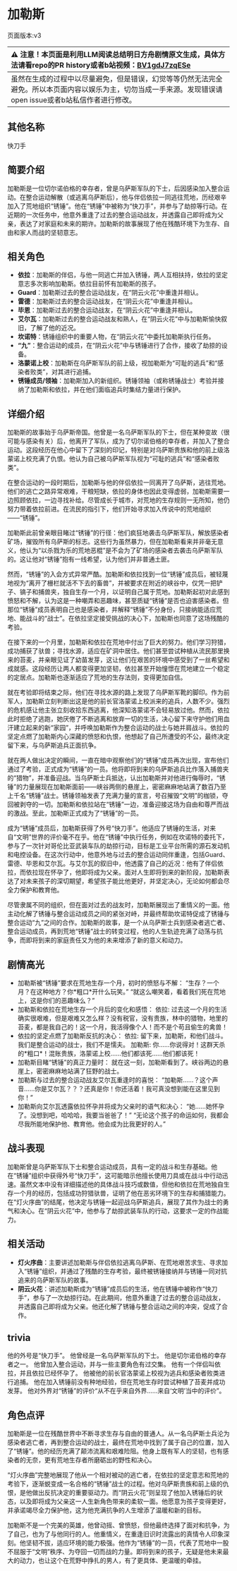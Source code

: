 # 加勒斯
页面版本:v3
 

| :warning: 注意！本页面是利用LLM阅读总结明日方舟剧情原文生成，具体方法请看repo的PR history或者b站视频：[BV1gdJ7zqESe](https://www.bilibili.com/video/BV1gdJ7zqESe/)         |
|:----------------------------|
| 虽然在生成的过程中以尽量避免，但是错误，幻觉等等仍然无法完全避免。所以本页面内容以娱乐为主，切勿当成一手来源。发现错误请open issue或者b站私信作者进行修改。|



## 其他名称
快刀手
## 简要介绍
加勒斯是一位切尔诺伯格的幸存者，曾是乌萨斯军队的下士，后因感染加入整合运动。在整合运动解散（或逃离乌萨斯后），他与伴侣依拉一同逃往荒地，历经艰辛加入了荒地组织“锈锤”。他在“锈锤”中被称为“快刀手”，并参与了劫掠等行动。在近期的一次任务中，他意外重逢了过去的整合运动战友，并透露自己即将成为父亲，表达了对家庭和未来的期许。加勒斯的故事展现了他在残酷环境下为生存、自由和家人而战的坚韧意志。
## 相关角色
-   **依拉**：加勒斯的伴侣，与他一同逃亡并加入锈锤，两人互相扶持，依拉的坚定意志多次影响加勒斯。依拉目前怀有加勒斯的孩子。
-   **Guard**：加勒斯过去的整合运动战友，在“阴云火花”中重逢并相认。
-   **雷德**：加勒斯过去的整合运动战友，在“阴云火花”中重逢并相认。
-   **毕恩**：加勒斯过去的整合运动战友，在“阴云火花”中重逢并相认。
-   **艾尔瓦**：加勒斯过去的整合运动战友和熟人，在“阴云火花”中与加勒斯愉快叙旧，了解了他的近况。
-   **坎诺特**：锈锤组织中的重要人物，在“阴云火花”中委托加勒斯执行任务。
-   **“九”**：整合运动的成员，在“阴云火花”中与锈锤进行了合作，接收了劫掠的设备。
-   **洛蒙诺上校**：加勒斯在乌萨斯军队的前上级，视加勒斯为“可耻的逃兵”和“感染者败类”，对其进行追捕。
-   **锈锤成员/领袖**：加勒斯加入的新组织。锈锤领袖（或称锈锤战士）考验并接纳了加勒斯和依拉，并在他们面临追兵时集结力量进行保护。
## 详细介绍
加勒斯的故事始于乌萨斯帝国。他曾是一名乌萨斯军队的下士，但在某种变故（很可能与感染有关）后，他离开了军队，成为了切尔诺伯格的幸存者，并加入了整合运动。这段经历在他心中留下了深刻的印记，特别是对乌萨斯贵族和他的前上级洛蒙诺上校充满了仇恨。他认为自己被乌萨斯军队视为“可耻的逃兵”和“感染者败类”。

在整合运动的一段时期后，加勒斯与他的伴侣依拉一同离开了乌萨斯，逃往荒地。他们的逃亡之路异常艰难，干粮短缺，依拉的身体也因此变得虚弱，加勒斯需要一边照顾依拉，一边寻找补给。尽管成长于城市，对荒地的生存规则一无所知，他仍努力带着依拉前进。在流民的指引下，他们开始寻求加入传说中的荒地组织——“锈锤”。

加勒斯此前曾亲眼目睹过“锈锤”的行径：他们疯狂地袭击乌萨斯军队，解放感染者矿场，摧毁所有乌萨斯的标志。这些行为虽然暴力，但在加勒斯看来并非毫无意义，他认为“以杀戮为乐的荒地恶棍”是不会为了矿场的感染者去袭击乌萨斯军队的。这让他对“锈锤”抱有一线希望，认为他们并非普通土匪。

然而，“锈锤”的入会方式异常严酷。加勒斯和依拉找到一位“锈锤”成员后，被轻蔑地视为“离开了栅栏就活不下去的畜兽”，并被要求在附近的峡谷中，仅凭一把铲子、镐子和捕兽夹，独自生存一个月，以证明自己属于荒地。加勒斯起初对此感到愤怒和不解，认为这是一种嘲弄和恶趣味，甚至质疑“锈锤”是否也迫害感染者。但那位“锈锤”成员表明自己也是感染者，并解释“锈锤”不分身份，只接纳能适应荒地、能战斗的“战士”。在依拉坚定接受挑战的决心下，加勒斯也同意了这场残酷的考验。

在接下来的一个月里，加勒斯和依拉在荒地中付出了巨大的努力。他们学习狩猎，成功捕获了驮兽；寻找水源，适应在矿洞中居住。他们甚至尝试种植从流民那里换来的苔麦，并亲眼见证了幼苗发芽，这让他们在艰苦的环境中感受到了一丝希望和成就感。这段经历让两人都变得更加坚韧，依拉甚至开始憧憬在荒地建立一个稳定的定居点。加勒斯也逐渐适应了荒地的生存法则，变得更加自信。

就在考验即将结束之际，他们在寻找水源的路上发现了乌萨斯军靴的脚印。作为前军人，加勒斯立刻判断出这是他的前长官洛蒙诺上校派来的追兵，人数不少。强烈的危机感让他主张立刻收拾东西逃离，他深知洛蒙诺不会轻易放过他。然而，依拉此时拒绝了逃跑，她厌倦了不断逃离和放弃一切的生活，决心留下来守护他们用血汗建立起来的新“家园”，并呼唤加勒斯作为整合运动的战士与她并肩战斗。依拉的坚定点燃了加勒斯内心深藏的愤怒和仇恨，他想起了自己所遭受的不公，最终决定留下来，与乌萨斯追兵正面抗争。

就在两人做出决定的瞬间，一直在暗中观察他们的“锈锤”成员再次出现，宣布他们通过了考验，正式成为“锈锤”的一员。他将即将到来的乌萨斯追兵比作落入捕兽夹的“猎物”，并准备迎战。当乌萨斯士兵抵达，认出加勒斯并对他进行侮辱时，“锈锤”的力量展现在加勒斯面前——峡谷两侧的悬崖上，密密麻麻地站满了数百乃至上千名“锈锤”战士。锈锤领袖发表了充满力量的宣言，号召摧毁“文明”的枷锁，夺回被剥夺的一切。加勒斯和依拉站在“锈锤”一边，准备迎接这场为自由和尊严而战的激战。至此，加勒斯正式成为了“锈锤”的一员。

成为“锈锤”成员后，加勒斯获得了外号“快刀手”。他适应了锈锤的生活，对来自“文明”世界的评价毫不在乎。他在“锈锤”中执行任务，例如在坎诺特的委托下，参与了一次针对哥伦比亚武装车队的劫掠行动，目标是工业平台所需的源石发动机和电控设备。在这次行动中，他意外地与过去的整合运动同伴重逢，包括Guard、雷德、毕恩和艾尔瓦。与艾尔瓦的叙旧中，他透露了自己的近况：他有了伴侣依拉，而依拉现在怀孕了，他即将成为父亲。面对人生即将到来的新阶段，加勒斯表达了对未来孩子的深切期望，希望孩子能比他更好，并坚定决心，无论如何都会尽全力保护和教育他。

尽管隶属不同的组织，但在面对过去的战友时，加勒斯展现出了重情义的一面。他主动化解了锈锤与整合运动成员之间的紧张对峙，并最终帮助坎诺特促成了锈锤与整合运动“九”之间的合作。加勒斯的故事，是一个从乌萨斯士兵到感染者逃亡者、整合运动成员，再到荒地“锈锤”战士的转变过程，他的人生轨迹充满了动荡与抗争，而即将到来的家庭责任又为他的未来增添了新的意义和动力。
## 剧情高光
*   加勒斯被“锈锤”要求在荒地生存一个月，初时的愤怒与不解：
    “生存？一个月？在这种地方？你\*粗口\*开什么玩笑。”
    “就这么嘲笑着，看着我们死在荒地上，这是你们的恶趣味么？”
*   加勒斯和依拉在荒地生存一个月后的变化和感悟：
    依拉: 过去这一个月的生活确实很艰难，但是艰难又怎么样？没有税官，没有贵族，林中的猎物，地里的苔麦，都是我自己的！这一个月，我活得像个人！而不是个苟且偷生的禽兽！
*   依拉的坚定点燃了加勒斯反抗的决心：
    依拉: 留下来，加勒斯，和他们战斗。我们是整合运动的战士，我们不是懦夫。
    加勒斯: 你......你说得对！这群天杀的\*粗口\*！混账贵族，洛蒙诺上校......他们都该死......他们都该死！
*   加勒斯目睹“锈锤”的真正力量时：
    就在这一刻，加勒斯看到了。峡谷两边的悬崖上，密密麻麻地站满了狂野的战士。
*   加勒斯与过去的整合运动战友艾尔瓦重逢时的喜悦：
    “加勒斯......？这个声音......你是艾尔瓦？？？还真是你！你还活着！我可真没想到能在这里见到你！”
*   加勒斯向艾尔瓦透露依拉怀孕并将成为父亲时的语气和决心：
    “她......她怀孕了。没想到吧，哈哈哈，我要当爸爸了！”
    “无论这个孩子的命运如何，我都会尽我所能地保护他、教育他。他会成为比我更好的人。”
## 战斗表现
加勒斯曾是乌萨斯军队下士和整合运动成员，具有一定的战斗和生存基础。他在“锈锤”组织中获得外号“快刀手”，这可能暗示他擅长使用刀具或在战斗中行动迅速。虽然文本中没有详细描述他的具体战斗技巧或数值，但他和依拉在荒地独自生存一个月的经历，包括成功狩猎驮兽，证明了他在恶劣环境下的生存和捕猎能力。在“灯火序曲”的结尾，他决定与锈锤一起迎战乌萨斯追兵，展现了其作为战士的勇气和决心。在“阴云火花”中，他参与了劫掠武装车队的行动，这要求一定的作战能力。
## 相关活动
-   **灯火序曲**：主要讲述加勒斯与伴侣依拉逃离乌萨斯、在荒地艰苦求生、寻求加入“锈锤”组织，并通过了残酷的生存考验，最终被锈锤接纳并与锈锤一同对抗追来的乌萨斯军队的故事。
-   **阴云火花**：讲述加勒斯成为“锈锤”成员后的生活，他在锈锤中被称作“快刀手”，参与了一次劫掠行动。在此期间，他意外重逢了过去的整合运动战友，并透露自己即将成为父亲。他还化解了锈锤与整合运动之间的冲突，促成了合作。
## trivia
他的外号是“快刀手”。
他曾经是一名乌萨斯军队的下士。
他是切尔诺伯格的幸存者之一。
他曾加入整合运动，并与一些主要角色有过交集。
他有一个伴侣叫依拉，并且依拉已经怀孕了。
他被他的前长官洛蒙诺上校视为逃兵和感染者败类进行追捕。
他在加入锈锤前没有种地经验，但在荒地生存时尝试种植了苔麦并成功发芽。
他对外界对“锈锤”的评价“从不在乎来自外界......来自‘文明’当中的评价”。
## 角色点评
加勒斯是一位在残酷世界中不断寻求生存与自由的普通人。从一名乌萨斯士兵沦为感染者逃亡者，再到整合运动的战士，最终在荒地中找到了属于自己的位置，加入了“锈锤”。他的经历充满了颠沛流离和艰难险阻。他身上既有军人的坚韧，也有感染者的无奈，更有荒地生存者所磨砺出的野性和决心。

“灯火序曲”完整地展现了他从一个相对被动的逃亡者，在依拉的坚定意志和荒地的考验下，逐渐蜕变成一名合格的“锈锤”战士的过程。他对乌萨斯贵族和前上级的仇恨，是他做出反抗决定的重要驱动力。而“阴云火花”则呈现了他加入锈锤后的状态，以及即将成为父亲这一人生新角色带来的柔软一面。他愿意为孩子变得更好，并承诺竭尽全力保护他，这为他充满抗争的人生增添了温暖和新的目标。

加勒斯不是一个完美的英雄，他曾动摇、曾愤怒，但他最终选择了面对和抗争，为了自己，也为了与他同行的人。他重情义，在重逢旧识时流露出的真情令人印象深刻。他坚韧不拔，适应环境的能力极强。他作为“锈锤”的一员，代表了荒地中一股不屈服于“文明”秩序、为夺回一切而战的力量。即将到来的孩子，无疑是他未来最大的动力，也让这个在荒野中挣扎的男人，有了更具体、更温暖的牵挂。